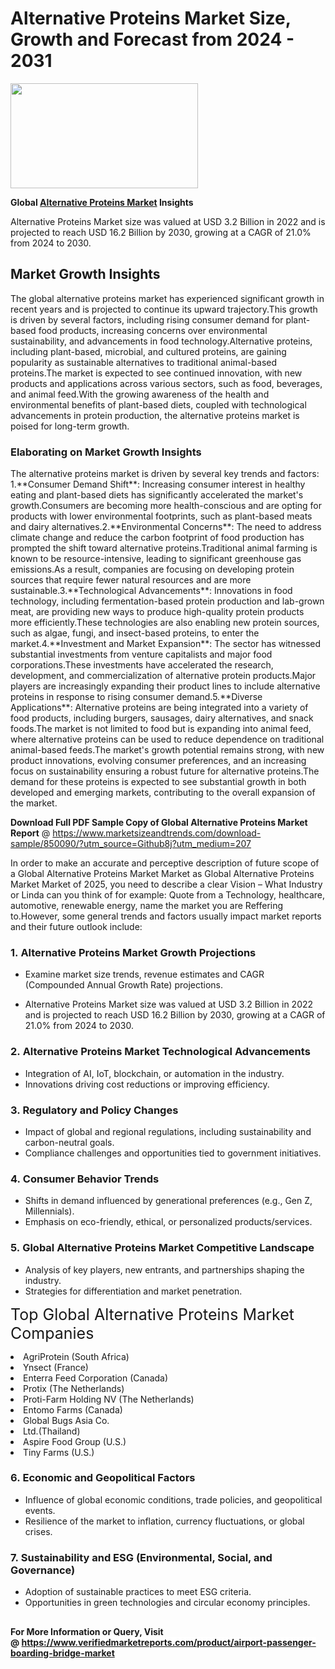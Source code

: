 <H1>Alternative Proteins Market Size, Growth and Forecast from 2024 - 2031</H1><img class="aligncenter size-medium wp-image-584254" src="https://thirdeyenews.in/wp-content/uploads/2024/09/Global-Market-Research-300x168.jpeg" alt="" width="300" height="168" /><p><strong>Global&nbsp;<a href="https://www.marketsizeandtrends.com/download-sample/850090/?utm_source=Github8j?utm_medium=207">Alternative Proteins Market</a> Insights</strong></p><p>Alternative Proteins Market size was valued at USD 3.2 Billion in 2022 and is projected to reach USD 16.2 Billion by 2030, growing at a CAGR of 21.0% from 2024 to 2030.</p><p><h2>Market Growth Insights</h2> The global alternative proteins market has experienced significant growth in recent years and is projected to continue its upward trajectory.This growth is driven by several factors, including rising consumer demand for plant-based food products, increasing concerns over environmental sustainability, and advancements in food technology.Alternative proteins, including plant-based, microbial, and cultured proteins, are gaining popularity as sustainable alternatives to traditional animal-based proteins.The market is expected to see continued innovation, with new products and applications across various sectors, such as food, beverages, and animal feed.With the growing awareness of the health and environmental benefits of plant-based diets, coupled with technological advancements in protein production, the alternative proteins market is poised for long-term growth.<h3>Elaborating on Market Growth Insights</h3> The alternative proteins market is driven by several key trends and factors: 1.**Consumer Demand Shift**: Increasing consumer interest in healthy eating and plant-based diets has significantly accelerated the market's growth.Consumers are becoming more health-conscious and are opting for products with lower environmental footprints, such as plant-based meats and dairy alternatives.2.**Environmental Concerns**: The need to address climate change and reduce the carbon footprint of food production has prompted the shift toward alternative proteins.Traditional animal farming is known to be resource-intensive, leading to significant greenhouse gas emissions.As a result, companies are focusing on developing protein sources that require fewer natural resources and are more sustainable.3.**Technological Advancements**: Innovations in food technology, including fermentation-based protein production and lab-grown meat, are providing new ways to produce high-quality protein products more efficiently.These technologies are also enabling new protein sources, such as algae, fungi, and insect-based proteins, to enter the market.4.**Investment and Market Expansion**: The sector has witnessed substantial investments from venture capitalists and major food corporations.These investments have accelerated the research, development, and commercialization of alternative protein products.Major players are increasingly expanding their product lines to include alternative proteins in response to rising consumer demand.5.**Diverse Applications**: Alternative proteins are being integrated into a variety of food products, including burgers, sausages, dairy alternatives, and snack foods.The market is not limited to food but is expanding into animal feed, where alternative proteins can be used to reduce dependence on traditional animal-based feeds.The market's growth potential remains strong, with new product innovations, evolving consumer preferences, and an increasing focus on sustainability ensuring a robust future for alternative proteins.The demand for these proteins is expected to see substantial growth in both developed and emerging markets, contributing to the overall expansion of the market.<p><span class=""><strong>Download Full PDF Sample Copy of Global Alternative Proteins Market Report</strong> @ <a href="https://www.marketsizeandtrends.com/download-sample/850090/?utm_source=Github8j?utm_medium=207" target="_blank">https://www.marketsizeandtrends.com/download-sample/850090/?utm_source=Github8j?utm_medium=207</a></span></p><p>In order to make an accurate and perceptive description of future scope of a Global&nbsp;Alternative Proteins Market Market as Global&nbsp;Alternative Proteins Market Market of 2025, you need to describe a clear Vision &ndash; What Industry or Linda can you think of for example: Quote from a Technology, healthcare, automotive, renewable energy, name the market you are Reffering to.However, some general trends and factors usually impact market reports and their future outlook include:</p><h3>1.&nbsp;<strong>Alternative Proteins Market Growth Projections</strong></h3><ul><li>Examine market size trends, revenue estimates and CAGR (Compounded Annual Growth Rate) projections.</li><li><p>Alternative Proteins Market size was valued at USD 3.2 Billion in 2022 and is projected to reach USD 16.2 Billion by 2030, growing at a CAGR of 21.0% from 2024 to 2030.</p></li></ul><h3>2.&nbsp;<strong>Alternative Proteins Market Technological Advancements</strong></h3><ul><li>Integration of AI, IoT, blockchain, or automation in the industry.</li><li>Innovations driving cost reductions or improving efficiency.</li></ul><h3>3.&nbsp;<strong>Regulatory and Policy Changes</strong></h3><ul><li>Impact of global and regional regulations, including sustainability and carbon-neutral goals.</li><li>Compliance challenges and opportunities tied to government initiatives.</li></ul><h3>4.&nbsp;<strong>Consumer Behavior Trends</strong></h3><ul><li>Shifts in demand influenced by generational preferences (e.g., Gen Z, Millennials).</li><li>Emphasis on eco-friendly, ethical, or personalized products/services.</li></ul><h3>5.&nbsp;<strong>Global Alternative Proteins Market Competitive Landscape</strong></h3><ul><li>Analysis of key players, new entrants, and partnerships shaping the industry.</li><li>Strategies for differentiation and market penetration.</li></ul><p data-pm-slice="1 1 []"><span style="color: inherit; font-family: inherit; font-size: 25px;">Top Global Alternative Proteins Market Companies</span></p><div class="" data-test-id=""><p><li>AgriProtein (South Africa)</li><li> Ynsect (France)</li><li> Enterra Feed Corporation (Canada)</li><li> Protix (The Netherlands)</li><li> Proti-Farm Holding NV (The Netherlands)</li><li> Entomo Farms (Canada)</li><li> Global Bugs Asia Co.</li><li> Ltd.(Thailand)</li><li> Aspire Food Group (U.S.)</li><li> Tiny Farms (U.S.)</li></p></div><h3>6.&nbsp;<strong>Economic and Geopolitical Factors</strong></h3><ul><li>Influence of global economic conditions, trade policies, and geopolitical events.</li><li>Resilience of the market to inflation, currency fluctuations, or global crises.</li></ul><h3>7.&nbsp;<strong>Sustainability and ESG (Environmental, Social, and Governance)</strong></h3><ul><li>Adoption of sustainable practices to meet ESG criteria.</li><li>Opportunities in green technologies and circular economy principles.</li></ul><h2><strong style="font-size: 14px;">For More Information or Query, Visit @&nbsp;</strong><a style="background-color: #ffffff; font-size: 14px;" href="https://www.marketsizeandtrends.com/report/alternative-proteins-market/" target="_blank">https://www.verifiedmarketreports.com/product/airport-passenger-boarding-bridge-market</a></h2>
